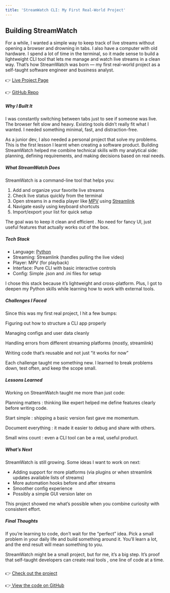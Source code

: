 ```yaml
---
title: 'StreamWatch CLI: My First Real-World Project'
---
```


## Building StreamWatch

For a while, I wanted a simple way to keep track of live streams without opening a browser and drowning in tabs.  I also have a computer with old hardware. I spend a lot of time in the terminal, so it made sense to build a lightweight CLI tool that lets me manage and watch live streams in a clean way. That’s how StreamWatch was born — my first real-world project as a self-taught software engineer and business analyst.

👉 [Live Project Page](https://snowballons.github.io/streamwatch)

👉 [GitHub Repo](https://github.com/snowballons/streamwatch-cli)

##### Why I Built It

I was constantly switching between tabs just to see if someone was live. The browser felt slow and heavy. Existing tools didn’t really fit what I wanted. I needed something minimal, fast, and distraction-free.  

As a junior dev, I also needed a personal project that solve my problems. This is the first lesson I learnt when creating a software product. Building StreamWatch helped me combine technical skills with my analytical side: planning, defining requirements, and making decisions based on real needs.

##### What StreamWatch Does

StreamWatch is a command-line tool that helps you:

1. Add and organize your favorite live streams  
2. Check live status quickly from the terminal  
3. Open streams in a media player like [MPV](https://mpv.io/) using [Streamlink ](https://streamlink.github.io/) 
4. Navigate easily using keyboard shortcuts  
5. Import/export your list for quick setup

The goal was to keep it clean and efficient . No need for  fancy UI, just useful features that actually works out of the box.

##### Tech Stack

* Language: [Python ](https://www.python.org/) 
* Streaming: Streamlink (handles pulling the live video)  
* Player: MPV (for playback)  
* Interface: Pure CLI with basic interactive controls  
* Config: Simple .json and .ini files for setup

I chose this stack because it’s lightweight and cross-platform. Plus, I got to deepen my Python skills while learning how to work with external tools.

##### Challenges I Faced

Since this was my first real project, I hit a few bumps:

Figuring out how to structure a CLI app properly  

Managing configs and user data cleanly  

Handling errors from different streaming platforms (mostly, streamlink) 

Writing code that’s reusable and not just “it works for now”

Each challenge taught me something new. I learned to break problems down, test often, and keep the scope small.

##### Lessons Learned

Working on StreamWatch taught me more than just code:

Planning matters : thinking like expert helped me define features clearly before writing code.  

Start simple : shipping a basic version fast gave me momentum.  

Document everything :  it made it easier to debug and share with others.  

Small wins count :  even a CLI tool can be a real, useful product.

##### What’s Next

StreamWatch is still growing. Some ideas I want to work on next:

* Adding support for more platforms (via plugins or when streamlink updates available lists of streams) 
* More automation hooks before and after streams  
* Smoother config experience  
* Possibly a simple GUI version later on

This project showed me what’s possible when you combine curiosity with consistent effort.

##### Final Thoughts

If you’re learning to code, don’t wait for the “perfect” idea. Pick a small problem in your daily life and build something around it. You’ll learn a lot, and the end result will mean something to you.

StreamWatch might be a small project, but for me, it’s a big step. It’s proof that self-taught developers can create real tools , one line of code at a time.

#####

👉 [Check out the project](https://snowballons.github.io/streamwatch)

👉[ View the code on GitHub](https://github.com/snowballons/streamwatch-cli)
